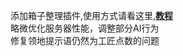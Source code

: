 添加箱子整理插件,使用方式请看这里,[**教程**](https://yuanyuanowo.github.io/TianjiServer2thWiki/%E7%AE%B1%E5%AD%90%E6%95%B4%E7%90%86)  
略微优化服务器性能，调整部分AI行为  
修复领地提示语仍然为工匠点数的问题  
